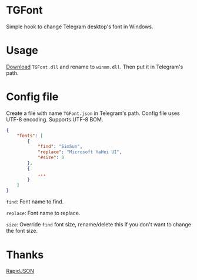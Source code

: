 # TGFont
Simple hook to change Telegram desktop's font in Windows.

# Usage
[Download](https://github.com/ysc3839/TGFont/releases) `TGFont.dll` and rename to `winmm.dll`. Then put it in Telegram's path.

# Config file
Create a file with name `TGFont.json` in Telegram's path. Config file uses UTF-8 encoding. Supports UTF-8 BOM.
```json
{
    "fonts": [
        {
            "find": "SimSun",
            "replace": "Microsoft YaHei UI",
            "#size": 0
        },
        {
            ...
        }
    ]
}
```
`find`: Font name to find.

`replace`: Font name to replace.

`size`: Override `find` font size, rename/delete this if you don't want to change the font size.

# Thanks
[RapidJSON](http://rapidjson.org/)
